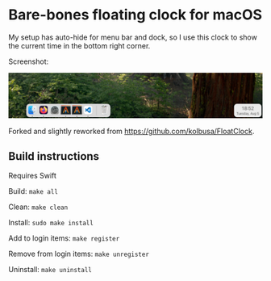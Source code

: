 # Bare-bones floating clock for macOS

My setup has auto-hide for menu bar and dock, so I use this clock to show the
current time in the bottom right corner.

Screenshot:

![screenshot](screenshot.png)

Forked and slightly reworked from https://github.com/kolbusa/FloatClock.

## Build instructions

Requires Swift

Build: `make all`

Clean: `make clean`

Install: `sudo make install`

Add to login items: `make register`

Remove from login items: `make unregister`

Uninstall: `make uninstall`
